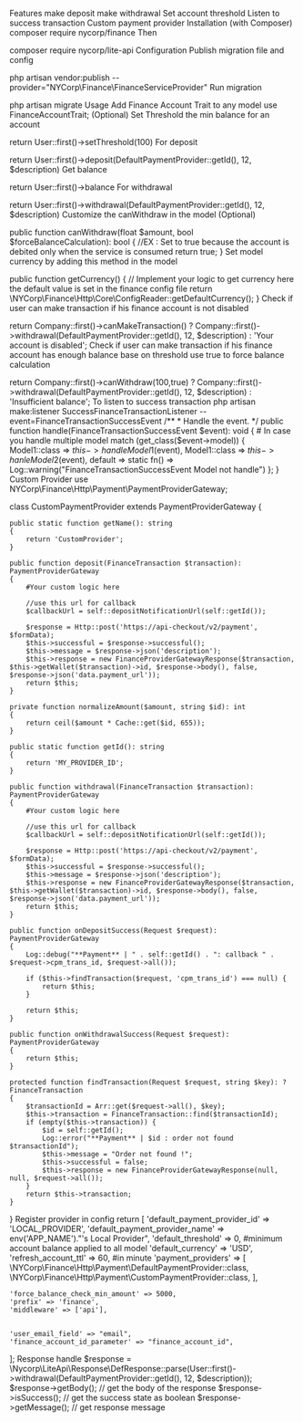 Features
make deposit
make withdrawal
Set account threshold
Listen to success transaction
Custom payment provider
Installation (with Composer)
composer require nycorp/finance
Then

composer require nycorp/lite-api
Configuration
Publish migration file and config

php artisan vendor:publish --provider="NYCorp\Finance\FinanceServiceProvider"
Run migration

php artisan migrate
Usage
Add Finance Account Trait to any model
use FinanceAccountTrait;
(Optional) Set Threshold the min balance for an account

return User::first()->setThreshold(100)
For deposit

return User::first()->deposit(DefaultPaymentProvider::getId(), 12, $description)
Get balance

return User::first()->balance
For withdrawal

return User::first()->withdrawal(DefaultPaymentProvider::getId(), 12, $description)
Customize the canWithdraw in the model (Optional)

public function canWithdraw(float $amount, bool $forceBalanceCalculation): bool
    {
        //EX : Set to true because the account is debited only when the service is consumed
        return true;
    }
Set model currency by adding this method in the model

public function getCurrency()
    {
        // Implement your logic to get currency here the default value is set in the finance config file
        return \NYCorp\Finance\Http\Core\ConfigReader::getDefaultCurrency();
    }
Check if user can make transaction if his finance account is not disabled

return Company::first()->canMakeTransaction() ? Company::first()->withdrawal(DefaultPaymentProvider::getId(), 12, $description) : 'Your account is disabled';
Check if user can make transaction if his finance account has enough balance base on threshold use true to force balance calculation

return Company::first()->canWithdraw(100,true) ? Company::first()->withdrawal(DefaultPaymentProvider::getId(), 12, $description) : 'Insufficient balance';
To listen to success transaction
php artisan make:listener SuccessFinanceTransactionListener --event=FinanceTransactionSuccessEvent
 /**
     * Handle the event.
     */
    public function handle(FinanceTransactionSuccessEvent $event): void
    {
        # In case you handle multiple model
        match (get_class($event->model)) {
            Model1::class => $this->handleModel1($event),
            Model1::class => $this->hanleModel2($event),
            default => static fn() => Log::warning("FinanceTransactionSuccessEvent Model not handle")
        };
    }
Custom Provider
use NYCorp\Finance\Http\Payment\PaymentProviderGateway;

class CustomPaymentProvider extends PaymentProviderGateway
{

    public static function getName(): string
    {
        return 'CustomProvider';
    }

    public function deposit(FinanceTransaction $transaction): PaymentProviderGateway
    {
        #Your custom logic here

        //use this url for callback
        $callbackUrl = self::depositNotificationUrl(self::getId());

        $response = Http::post('https://api-checkout/v2/payment', $formData);
        $this->successful = $response->successful();
        $this->message = $response->json('description');
        $this->response = new FinanceProviderGatewayResponse($transaction, $this->getWallet($transaction)->id, $response->body(), false, $response->json('data.payment_url'));
        return $this;
    }

    private function normalizeAmount($amount, string $id): int
    {
        return ceil($amount * Cache::get($id, 655));
    }

    public static function getId(): string
    {
        return 'MY_PROVIDER_ID';
    }

    public function withdrawal(FinanceTransaction $transaction): PaymentProviderGateway
    {
        #Your custom logic here

        //use this url for callback
        $callbackUrl = self::depositNotificationUrl(self::getId());

        $response = Http::post('https://api-checkout/v2/payment', $formData);
        $this->successful = $response->successful();
        $this->message = $response->json('description');
        $this->response = new FinanceProviderGatewayResponse($transaction, $this->getWallet($transaction)->id, $response->body(), false, $response->json('data.payment_url'));
        return $this;
    }

    public function onDepositSuccess(Request $request): PaymentProviderGateway
    {
        Log::debug("**Payment** | " . self::getId() . ": callback " . $request->cpm_trans_id, $request->all());

        if ($this->findTransaction($request, 'cpm_trans_id') === null) {
            return $this;
        }

        return $this;
    }

    public function onWithdrawalSuccess(Request $request): PaymentProviderGateway
    {
        return $this;
    }

    protected function findTransaction(Request $request, string $key): ?FinanceTransaction
    {
        $transactionId = Arr::get($request->all(), $key);
        $this->transaction = FinanceTransaction::find($transactionId);
        if (empty($this->transaction)) {
            $id = self::getId();
            Log::error("**Payment** | $id : order not found $transactionId");
            $this->message = "Order not found !";
            $this->successful = false;
            $this->response = new FinanceProviderGatewayResponse(null, null, $request->all());
        }
        return $this->transaction;
    }
}
Register provider in config
return [
    'default_payment_provider_id' => 'LOCAL_PROVIDER',
    'default_payment_provider_name' => env('APP_NAME')."'s Local Provider",
    'default_threshold' => 0, #minimum account balance applied to all model
    'default_currency' => 'USD',
    'refresh_account_ttl' => 60, #in minute
    'payment_providers' => [
        \NYCorp\Finance\Http\Payment\DefaultPaymentProvider::class,
        \NYCorp\Finance\Http\Payment\CustomPaymentProvider::class,
    ],

    'force_balance_check_min_amount' => 5000,
    'prefix' => 'finance',
    'middleware' => ['api'],


    'user_email_field' => "email",
    'finance_account_id_parameter' => "finance_account_id",
];
Response handle
$response = \Nycorp\LiteApi\Response\DefResponse::parse(User::first()->withdrawal(DefaultPaymentProvider::getId(), 12, $description));
$response->getBody(); // get the body of the response
$response->isSuccess(); // get the success state as boolean
$response->getMessage(); // get response message
